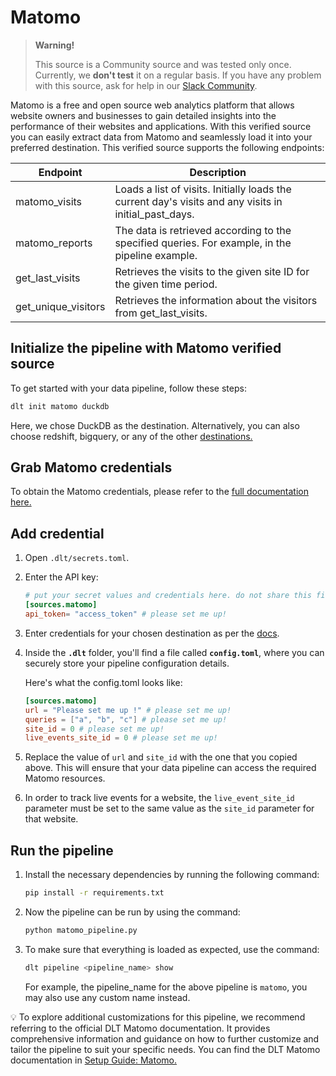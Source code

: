# Matomo

> **Warning!**
>
> This source is a Community source and was tested only once. Currently, we **don't test** it on a regular basis.
> If you have any problem with this source, ask for help in our [Slack Community](https://dlthub.com/community).


Matomo is a free and open source web analytics platform that allows website owners and businesses to gain detailed insights into the performance of their websites and applications. With this verified source you can easily extract data from Matomo and seamlessly load it into your preferred destination. This verified source supports the following endpoints:

| Endpoint | Description |
| --- | --- |
| matomo_visits | Loads a list of visits. Initially loads the current day's visits and any visits in initial_past_days. |
| matomo_reports | The data is retrieved according to the specified queries. For example, in the pipeline example. |
| get_last_visits | Retrieves the visits to the given site ID for the given time period. |
| get_unique_visitors | Retrieves the information about the visitors from get_last_visits. |

## Initialize the pipeline with Matomo verified source
To get started with your data pipeline, follow these steps:
```bash
dlt init matomo duckdb
```

Here, we chose DuckDB as the destination. Alternatively, you can also choose redshift, bigquery, or any of the other [destinations.](https://dlthub.com/docs/dlt-ecosystem/destinations/)

## Grab Matomo credentials

To obtain the Matomo credentials, please refer to the [full documentation here.](https://dlthub.com/docs/dlt-ecosystem/verified-sources/matomo)

## **Add credential**

1. Open `.dlt/secrets.toml`.
2. Enter the API key:

    ```toml
    # put your secret values and credentials here. do not share this file and do not push it to github
    [sources.matomo]
    api_token= "access_token" # please set me up!
    ```

3. Enter credentials for your chosen destination as per the [docs](https://dlthub.com/docs/dlt-ecosystem/destinations/).
4. Inside the **`.dlt`** folder, you'll find a file called **`config.toml`**, where you can securely store your pipeline configuration details.

    Here's what the config.toml looks like:

    ```toml
    [sources.matomo]
    url = "Please set me up !" # please set me up!
    queries = ["a", "b", "c"] # please set me up!
    site_id = 0 # please set me up!
    live_events_site_id = 0 # please set me up!
    ```

5. Replace the value of `url` and `site_id` with the one that you copied above. This will ensure that your data pipeline can access the required Matomo resources.
6. In order to track live events for a website, the `live_event_site_id` parameter must be set to the same value as the `site_id` parameter for that website.

## Run the pipeline

1. Install the necessary dependencies by running the following command:

    ```bash
    pip install -r requirements.txt
    ```

2. Now the pipeline can be run by using the command:

    ```bash
    python matomo_pipeline.py
    ```

3. To make sure that everything is loaded as expected, use the command:

    ```bash
    dlt pipeline <pipeline_name> show
    ```

    For example, the pipeline_name for the above pipeline is `matomo`, you may also use any custom name instead.



💡 To explore additional customizations for this pipeline, we recommend referring to the official DLT Matomo documentation. It provides comprehensive information and guidance on how to further customize and tailor the pipeline to suit your specific needs. You can find the DLT Matomo documentation in [Setup Guide: Matomo.](https://dlthub.com/docs/dlt-ecosystem/verified-sources/matomo)
